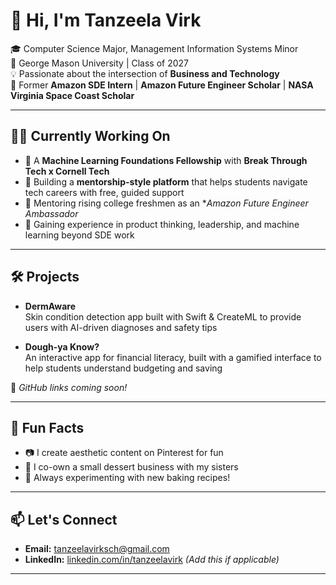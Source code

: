 # 👋 Hi, I'm Tanzeela Virk

🎓 Computer Science Major, Management Information Systems Minor  
📍 George Mason University | Class of 2027  
💡 Passionate about the intersection of **Business and Technology**  
🚀 Former **Amazon SDE Intern** | **Amazon Future Engineer Scholar** | **NASA Virginia Space Coast Scholar**

---

## 👩‍💻 Currently Working On

- 🧠 A **Machine Learning Foundations Fellowship** with **Break Through Tech x Cornell Tech**
- 🧭 Building a **mentorship-style platform** that helps students navigate tech careers with free, guided support
- 🤝 Mentoring rising college freshmen as an **Amazon Future Engineer Ambassador*
- 💼 Gaining experience in product thinking, leadership, and machine learning beyond SDE work

---

## 🛠 Projects

- **DermAware**  
  Skin condition detection app built with Swift & CreateML to provide users with AI-driven diagnoses and safety tips

- **Dough-ya Know?**  
  An interactive app for financial literacy, built with a gamified interface to help students understand budgeting and saving

📌 *GitHub links coming soon!*

---

## 💬 Fun Facts

- 📷 I create aesthetic content on Pinterest for fun  
- 🍰 I co-own a small dessert business with my sisters  
- 🧁 Always experimenting with new baking recipes!

---

## 📫 Let's Connect

- **Email:** tanzeelavirksch@gmail.com  
- **LinkedIn:** [linkedin.com/in/tanzeelavirk](https://linkedin.com/in/tanzeelavirk) *(Add this if applicable)*

---

